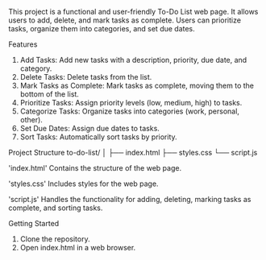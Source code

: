 This project is a functional and user-friendly To-Do List web page. It allows users to add, delete, and mark tasks as complete. Users can prioritize tasks, organize them into categories, and set due dates.

Features
1) Add Tasks: Add new tasks with a description, priority, due date, and category.
2) Delete Tasks: Delete tasks from the list.
3) Mark Tasks as Complete: Mark tasks as complete, moving them to the bottom of the list.
4) Prioritize Tasks: Assign priority levels (low, medium, high) to tasks.
5) Categorize Tasks: Organize tasks into categories (work, personal, other).
6) Set Due Dates: Assign due dates to tasks.
7) Sort Tasks: Automatically sort tasks by priority.

Project Structure
 to-do-list/
 │
 ├── index.html
 ├── styles.css
 └── script.js

 'index.html'
Contains the structure of the web page.

'styles.css'
Includes styles for the web page.

'script.js'
Handles the functionality for adding, deleting, marking tasks as complete, and sorting tasks.

Getting Started
1) Clone the repository.
2) Open index.html in a web browser.




